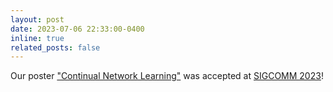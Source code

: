 ```yaml
---
layout: post
date: 2023-07-06 22:33:00-0400
inline: true
related_posts: false
---
```


Our poster ["Continual Network Learning"](/assets/pdf/sigcomm23.pdf) was accepted at [SIGCOMM 2023](https://conferences.sigcomm.org/sigcomm/2023/)!